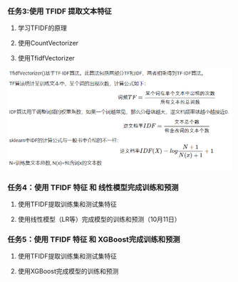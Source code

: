 ### 任务3:使用 TFIDF 提取文本特征
1. 学习TFIDF的原理

2. 使用CountVectorizer

3. 使用TfidfVectorizer

![image](https://github.com/PumpkimW/NLP_30days/blob/main/day02/tfidf.PNG)

### 任务4：使用 TFIDF 特征 和 线性模型完成训练和预测

1. 使用TFIDF提取训练集和测试集特征

2. 使用线性模型（LR等）完成模型的训练和预测（10月11日）

### 任务5：使用 TFIDF 特征 和 XGBoost完成训练和预测

1. 使用TFIDF提取训练集和测试集特征

2. 使用XGBoost完成模型的训练和预测
